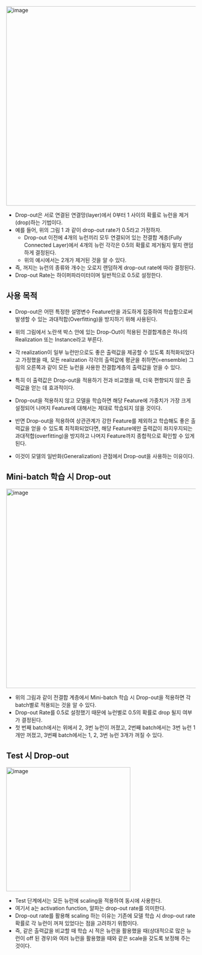 
 <img width="530" alt="image" src="https://github.com/rlaisqls/rlaisqls/assets/81006587/91ba4db6-eef3-4741-a6a2-6e76fe64269e">

- Drop-out은 서로 연결된 연결망(layer)에서 0부터 1 사이의 확률로 뉴런을 제거(drop)하는 기법이다. 
- 예를 들어, 위의 그림 1 과 같이 drop-out rate가 0.5라고 가정하자.
  -  Drop-out 이전에 4개의 뉴런끼리 모두 연결되어 있는 전결합 계층(Fully Connected Layer)에서 4개의 뉴런 각각은 0.5의 확률로 제거될지 말지 랜덤하게 결정된다. 
  - 위의 예시에서는 2개가 제거된 것을 알 수 있다. 
- 즉, 꺼지는 뉴런의 종류와 개수는 오로지 랜덤하게 drop-out rate에 따라 결정된다. 
- Drop-out Rate는 하이퍼파라미터이며 일반적으로 0.5로 설정한다.

## 사용 목적

- Drop-out은 어떤 특정한 설명변수 Feature만을 과도하게 집중하여 학습함으로써 발생할 수 있는 과대적합(Overfitting)을 방지하기 위해 사용된다.

- 위의 그림에서 노란색 박스 안에 있는 Drop-Out이 적용된 전결합계층은 하나의 Realization 또는 Instance라고 부른다. 
- 각 realization이 일부 뉴런만으로도 좋은 출력값을 제공할 수 있도록 최적화되었다고 가정했을 때, 모든 realization 각각의 출력값에 평균을 취하면(=ensemble) 그림의 오른쪽과 같이 모든 뉴런을 사용한 전결합계층의 출력값을 얻을 수 있다. 
- 특히 이 출력값은 Drop-out을 적용하기 전과 비교했을 때, 더욱 편향되지 않은 출력값을 얻는 데 효과적이다.

- Drop-out을 적용하지 않고 모델을 학습하면 해당 Feature에 가중치가 가장 크게 설정되어 나머지 Feature에 대해서는 제대로 학습되지 않을 것이다. 
- 반면 Drop-out을 적용하여 상관관계가 강한 Feature를 제외하고 학습해도 좋은 출력값을 얻을 수 있도록 최적화되었다면, 해당 Feature에만 출력값이 좌지우지되는 과대적합(overfitting)을 방지하고 나머지 Feature까지 종합적으로 확인할 수 있게 된다.
- 이것이 모델의 일반화(Generalization) 관점에서 Drop-out을 사용하는 이유이다.

## Mini-batch 학습 시 Drop-out

 <img width="530" alt="image" src="https://github.com/rlaisqls/rlaisqls/assets/81006587/181bdd5c-96b6-4fa9-b4f7-f981f5ea2899">

- 위의 그림과 같이 전결합 계층에서 Mini-batch 학습 시 Drop-out을 적용하면 각 batch별로 적용되는 것을 알 수 있다. 
- Drop-out Rate를 0.5로 설정했기 때문에 뉴런별로 0.5의 확률로 drop 될지 여부가 결정된다. 
- 첫 번째 batch에서는 위에서 2, 3번 뉴런이 꺼졌고, 2번째 batch에서는 3번 뉴런 1개만 꺼졌고, 3번째 batch에서는 1, 2, 3번 뉴런 3개가 꺼질 수 있다.

## Test 시 Drop-out

 <img width="330" alt="image" src="https://github.com/rlaisqls/rlaisqls/assets/81006587/ff3f6a23-3649-4502-b778-39506e056131">

- Test 단계에서는 모든 뉴런에 scaling을 적용하여 동시에 사용한다. 
- 여기서 a는 activation function, 알파는 drop-out rate를 의미한다. 
- Drop-out rate를 활용해 scaling 하는 이유는 기존에 모델 학습 시 drop-out rate 확률로 각 뉴런이 꺼져 있었다는 점을 고려하기 위함이다. 
- 즉, 같은 출력값을 비교할 때 학습 시 적은 뉴런을 활용했을 때(상대적으로 많은 뉴런이 off 된 경우)와 여러 뉴런을 활용했을 때와 같은 scale을 갖도록 보정해 주는 것이다.
